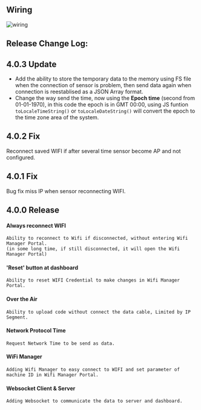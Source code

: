 ## Wiring

![wiring](https://i.imgur.com/cKlN3Vx.jpg)

## Release Change Log:

## 4.0.3 Update
- Add the ability to store the temporary data to the memory using FS file when the connection of sensor is problem, then send data again when connection is reestablised as a JSON Array format.  
- Change the way send the time, now using the **Epoch time** (second from 01-01-1970), in this code the epoch is in GMT 00:00, using JS funtion `toLocaleTimeString()` or `toLocaleDateString()` will convert the epoch to the time zone area of the system.

## 4.0.2 Fix
Reconnect saved WIFI if after several time sensor become AP and not configured.

## 4.0.1 Fix
Bug fix miss IP when sensor reconnecting WIFI.

## 4.0.0 Release
#### Always reconnect WIFI
    Ability to reconnect to Wifi if disconnected, without entering Wifi Manager Portal.
    (in some long time, if still disconnected, it will open the Wifi Manager Portal)

#### 'Reset' button at dashboard
    Ability to reset WIFI Credential to make changes in Wifi Manager Portal.

#### Over the Air
    Ability to upload code without connect the data cable, Limited by IP Segment.

#### Network Protocol Time
    Request Network Time to be send as data.

#### WiFi Manager
    Adding Wifi Manager to easy connect to WIFI and set parameter of machine ID in Wifi Manager Portal.

#### Websocket Client & Server
    Adding Websocket to communicate the data to server and dashboard.
